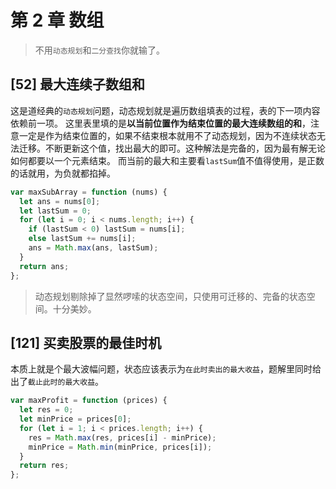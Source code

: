 # 第 2 章 数组

> 不用`动态规划`和`二分查找`你就输了。

## [52] 最大连续子数组和

这是道经典的`动态规划`问题，动态规划就是遍历数组填表的过程，表的下一项内容依赖前一项。
这里表里填的是**以当前位置作为结束位置的最大连续数组的和**，注意一定是作为结束位置的，如果不结束根本就用不了动态规划，因为不连续状态无法迁移。不断更新这个值，找出最大的即可。这种解法是完备的，因为最有解无论如何都要以一个元素结束。
而当前的最大和主要看`lastSum`值不值得使用，是正数的话就用，为负就都掐掉。

```js
var maxSubArray = function (nums) {
  let ans = nums[0];
  let lastSum = 0;
  for (let i = 0; i < nums.length; i++) {
    if (lastSum < 0) lastSum = nums[i];
    else lastSum += nums[i];
    ans = Math.max(ans, lastSum);
  }
  return ans;
};
```

> 动态规划剔除掉了显然啰嗦的状态空间，只使用可迁移的、完备的状态空间。十分美妙。

## [121] 买卖股票的最佳时机

本质上就是个最大波幅问题，状态应该表示为`在此时卖出的最大收益`，题解里同时给出了`截止此时的最大收益`。

```js
var maxProfit = function (prices) {
  let res = 0;
  let minPrice = prices[0];
  for (let i = 1; i < prices.length; i++) {
    res = Math.max(res, prices[i] - minPrice);
    minPrice = Math.min(minPrice, prices[i]);
  }
  return res;
};
```
